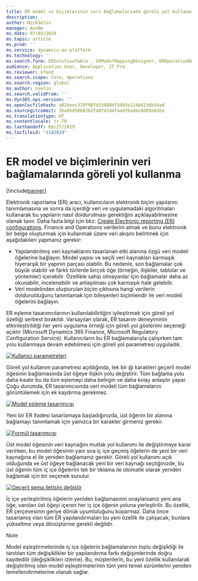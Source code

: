 ```yaml
---
title: ER model ve biçimlerinin veri bağlamalarında göreli yol kullanma
description: .
author: NickSelin
manager: AnnBe
ms.date: 07/03/2019
ms.topic: article
ms.prod: ''
ms.service: dynamics-ax-platform
ms.technology: ''
ms.search.form: ERSolutionTable , ERModelMappingDesigner, EROperationDesigner, ERExpressionDesignerFormula
audience: Application User, Developer, IT Pro
ms.reviewer: kfend
ms.search.scope: Core, Operations
ms.search.region: global
ms.author: nselin
ms.search.validFrom: ''
ms.dyn365.ops.version: ''
ms.openlocfilehash: a026eec379f98fd32080df50b5e114b423db34ad
ms.sourcegitcommit: 3ba95d50b8262fa0f43d4faad76adac4d05eb3ea
ms.translationtype: HT
ms.contentlocale: tr-TR
ms.lasthandoff: 09/27/2019
ms.locfileid: "2182819"
---
```

# <a name="use-a-relative-path-in-data-bindings-of-er-models-and-formats"></a>ER model ve biçimlerinin veri bağlamalarında göreli yol kullanma

[!include[banner](../includes/banner.md)]

Elektronik raporlama (ER) aracı, kullanıcıların elektronik biçim yapılarını tanımlamasına ve sonra da içerdiği veri ve uygulamadaki algoritmaları kullanarak bu yapıların nasıl doldurulması gerektiğini açıklayabilmesine olanak tanır. Daha fazla bilgi için bkz: [Create Electronic reporting (ER) configurations](electronic-reporting-configuration.md). Finance and Operations verilerini almak ve bunu elektronik bir belge oluşturmak için kullanmak üzere veri akışını belirtmek için aşağıdakileri yapmanız gerekir:

- Yapılandırılmış veri kaynaklarını tasarlanan etki alanına özgü veri modeli öğelerine bağlayın. Model yapısı ve seçili veri kaynakları karmaşık hiyerarşik bir yapının parçası olabilir. Bu nedenle, son bağlamalar çok büyük olabilir ve farklı türlerde birçok öğe (örneğin, ilişkiler, tablolar ve yöntemler) içerebilir. Özellikle sahip olmayanlar için bağlamalar daha az okunabilir, incelenebilir ve anlaşılması çok karmaşık hale gelebilir. 
- Veri modelinden oluşturulan biçim çıktısına hangi verilerin doldurulduğunu tanımlamak için bileşenleri biçimlendir ile veri modeli öğelerini bağlayın.

ER eşleme tasarımcılarının kullanılabilirliğini iyileştirmek için göreli yol özelliği serbest bırakıldı. Varsayılan olarak, ER tasarım deneyiminin etkinleştirildiği her yeni uygulama örneği için göreli yol gösterimi seçeneği açıktır (Microsoft Dynamics 365 Finance, Microsoft Regulatory Configuration Service). Kullanıcıların bu ER bağlamalarıyla çalışırken tam yolu kullanmaya devam edebilmesi için göreli yol parametresi uyguladık.

[![Kullanıcı parametreleri](./media/relative-path-01.png)](./media/relative-path-01.png)

 
Göreli yol kullanım parametresi açıldığında, tek bir @ karakteri geçerli model öğesinin bağlamasında üst öğeye ilişkin yolu değiştirir. Tüm bağlama yolu daha kısalır bu da tüm eşlemeyi daha belirgin ve daha kolay anlaşılır yapar. Çoğu durumda, ER tasarımcısında veri modeli tüm bağlamalarını görüntülemek için ek kaydırma gerekmez.

[![Model eşleme tasarımcısı](./media/relative-path-02.png)](./media/relative-path-02.png)
 
Yeni bir ER ifadesi tasarlamaya başladığınızda, üst öğenin bir alanına bağlamayı tanımlamak için yalnızca bir karakter girmeniz gerekir.

[![Formül tasarımcısı](./media/relative-path-03.png)](./media/relative-path-03.png)
 
Üst model öğesinin veri kaynağını mutlak yol kullanımı ile değiştirmeye karar verirken, bu model öğesinin yanı sıra iç içe geçmiş öğelerin de yeni bir veri kaynağına el ile yeniden bağlamanız gerekir. Göreli yol kullanımı açık olduğunda ve üst öğeye bağlanacak yeni bir veri kaynağı seçtiğinizde, bu üst öğenin tüm iç içe öğelerini tek bir tıklama ile otomatik olarak yeniden bağlamak için bir seçenek sunulur.

[![Geçerli şema iletisini değiştir](./media/relative-path-04.png)](./media/relative-path-04.png)
 
İç içe yerleştirilmiş öğelerin yeniden bağlamasının onaylarsanız yeni ana öğe, varolan üst öğeyi içeren her iç içe öğenin yoluna yerleştirilir.
Bu özellik, ER çerçevesinin geriye dönük uyumluluğunu koparmaz. Daha önce tasarlamış olan tüm ER yapılandırmaları bu yeni özellik ile çalışacak; bunlara yükseltme veya dönüştürme gerekli değildir.

> [!NOTE]
> Model eşleştirmelerinde iç içe öğelerin bağlamalarının toplu değişikliği ile tanıtılan tüm değişiklikler bir yapılandırma farkı değişimlerinde doğru kaydedilir (değişiklikleri izleme). Bu, müşterilerin, bu yeni özellik kullanılarak değiştirilmiş olan model eşleştirmelerinin tüm yeni temel sürümlerini yeniden temellendirmelerine olanak sağlar.
